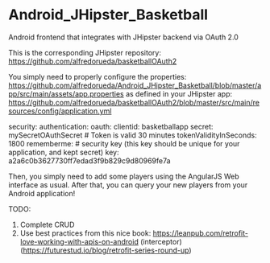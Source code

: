 # Android_JHipster_Basketball
Android frontend that integrates with JHipster backend via OAuth 2.0

This is the corresponding JHipster repository: https://github.com/alfredorueda/basketballOAuth2

You simply need to properly configure the properties:
https://github.com/alfredorueda/Android_JHipster_Basketball/blob/master/app/src/main/assets/app.properties
as defined in your JHipster app:
https://github.com/alfredorueda/basketballOAuth2/blob/master/src/main/resources/config/application.yml

security:
        authentication:
            oauth:
                clientid: basketballapp
                secret: mySecretOAuthSecret
                # Token is valid 30 minutes
                tokenValidityInSeconds: 1800
        rememberme:
            # security key (this key should be unique for your application, and kept secret)
            key: a2a6c0b3627730ff7edad3f9b829c9d80969fe7a
            
            
Then, you simply need to add some players using the AngularJS Web interface as usual.
After that, you can query your new players from your Android application!

TODO: 
1. Complete CRUD
2. Use best practices from this nice book: https://leanpub.com/retrofit-love-working-with-apis-on-android (interceptor)
   (https://futurestud.io/blog/retrofit-series-round-up)

